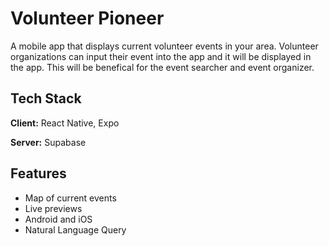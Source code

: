 
# Volunteer Pioneer

A mobile app that displays current volunteer events in your area. Volunteer organizations can input their event into the app and it will be displayed in the app. This will be benefical for the event searcher and event organizer.


## Tech Stack

**Client:** React Native, Expo

**Server:** Supabase


## Features

- Map of current events
- Live previews
- Android and iOS
- Natural Language Query
